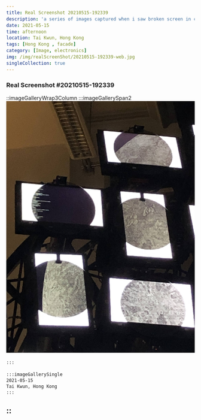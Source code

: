```yaml
---
title: Real Screenshot 20210515-192339
description: 'a series of images captured when i saw broken screen in city'
date: 2021-05-15
time: afternoon
location: Tai Kwun, Hong Kong 
tags: [Hong Kong , facade]
category: [Image, electronics]
img: /img/realScreenShot/20210515-192339-web.jpg
singleCollection: true
---
```


### Real Screenshot #20210515-192339
::imageGalleryWrap3Column
    :::imageGallerySpan2
     ![Alttext](/img/realScreenShot/20210515-192339-web.jpg)  

    :::

    :::imageGallerySingle
    2021-05-15   
    Tai Kwun, Hong Kong 
    :::
::
---